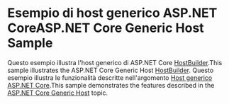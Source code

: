 # <a name="aspnet-core-generic-host-sample"></a><span data-ttu-id="2c9aa-101">Esempio di host generico ASP.NET Core</span><span class="sxs-lookup"><span data-stu-id="2c9aa-101">ASP.NET Core Generic Host Sample</span></span>

<span data-ttu-id="2c9aa-102">Questo esempio illustra l'host generico di ASP.NET Core [HostBuilder](https://docs.microsoft.com/dotnet/api/microsoft.extensions.hosting.ihostedservice).</span><span class="sxs-lookup"><span data-stu-id="2c9aa-102">This sample illustrates the ASP.NET Core Generic Host [HostBuilder](https://docs.microsoft.com/dotnet/api/microsoft.extensions.hosting.ihostedservice).</span></span> <span data-ttu-id="2c9aa-103">Questo esempio illustra le funzionalità descritte nell'argomento [Host generico ASP.NET Core](https://docs.microsoft.com/aspnet/core/fundamentals/host/generic-host).</span><span class="sxs-lookup"><span data-stu-id="2c9aa-103">This sample demonstrates the features described in the [ASP.NET Core Generic Host](https://docs.microsoft.com/aspnet/core/fundamentals/host/generic-host) topic.</span></span>
